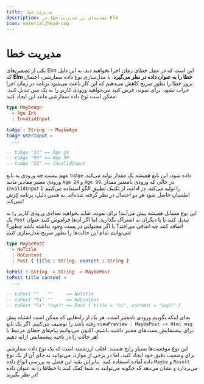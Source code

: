 ```yaml
---
title: مدیریت خطا
description: مقدمه‌ای بر مدیریت خطا در Elm
icon: material/head-cog
---
```


# مدیریت خطا

یکی از تضمین‌های Elm این است که در عمل خطای زمان اجرا نخواهید دید. به این دلیل که **Elm خطا را به عنوان داده در نظر می‌گیرد**. با مدل‌سازی نوع داده سفارشی، احتمال بروز خطا را بطور صریح کاهش می‌دهیم که این کار باعث می‌شود برنامه در زمان اجرا خراب نشود. برای نمونه، فرض کنید می‌خواهید ورودی کاربر را به یک سن تبدیل کنید. ممکن است نوع داده سفارشی مانند این ایجاد کنید:

```elm
type MaybeAge
  = Age Int
  | InvalidInput

toAge : String -> MaybeAge
toAge userInput =
  ...

-- toAge "24" == Age 24
-- toAge "99" == Age 99
-- toAge "ZZ" == InvalidInput
```

مهم نیست چه ورودی به تابع `toAge` داده شود، این تابع همیشه یک مقدار تولید می‌کند. ورودی معتبر مقادیر مانند `Age 24` و `Age 99`، در حالی که ورودی نامعتبر مقدار `InvalidInput` را تولید می‌کند. در ادامه، از تکنیک تطبیق الگو استفاده می‌کنیم تا اطمینان حاصل شود هر دو احتمال در نظر گرفته شده‌اند. به همین دلیل، برنامه کِرَش نمی‌کند!

این نوع مسایل همیشه پیش می‌آیند! برای نمونه، شاید بخواهید تعدادی ورودی کاربر را به یک `Post` تبدیل کنید تا با دیگران به اشتراک بگذارید. اما اگر آن‌ها فراموش کنند عنوان اضافه کنند چه اتفاقی می‌افتد؟ یا اگر محتوایی در پست وجود نداشته باشد چطور؟ می‌توانیم تمام این حالت‌ها را بطور صریح مدل‌سازی کنیم:

```elm
type MaybePost
  = NoTitle
  | NoContent
  | Post { title : String, content : String }

toPost : String -> String -> MaybePost
toPost title content =
  ...

-- toPost ""   ""     == NoTitle
-- toPost "hi" ""     == NoContent
-- toPost "hi" "sup?" == Post { title = "hi", content = "sup?" }
```

بجای اینکه بگوییم ورودی نامعتبر است، هر یک از راه‌هایی که ممکن است اشتباه پیش رفته باشد را توصیف می‌کنیم. اگر یک تابع `viewPreview : MaybePost -> Html msg` برای پیشنمایش پست‌های معتبر داشته باشیم، اکنون می‌توانیم پیام‌های خطای مرتبط با هر حالت را در ناحیه پیشنمایش ارایه دهیم!

این نوع موقعیت‌ها بسیار رایج هستند. اغلب ارزشمند است که یک نوع داده سفارشی برای وضعیت دقیق خود ایجاد کنید، اما در برخی از موارد، می‌توانید به جای آن از یک نوع داده آماده استفاده کنید. بنابراین بقیه این فصل به بررسی انواع داده `Maybe` و `Result` می‌پردازد و نشان می‌دهد که چگونه می‌توانند به شما کمک کنند تا خطاها را به عنوان داده در نظر بگیرید!